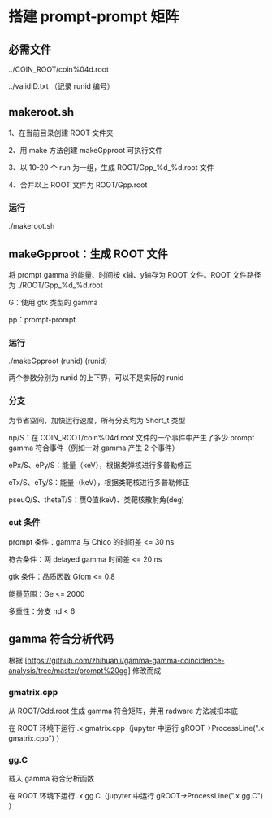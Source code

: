# 搭建 prompt-prompt 矩阵

## 必需文件

../COIN_ROOT/coin%04d.root

../validID.txt  （记录 runid 编号）

## makeroot.sh

1、在当前目录创建 ROOT 文件夹

2、用 make 方法创建 makeGpproot 可执行文件

3、以 10-20 个 run 为一组，生成 ROOT/Gpp_%d_%d.root 文件

4、合并以上 ROOT 文件为 ROOT/Gpp.root

### 运行

./makeroot.sh

## makeGpproot：生成 ROOT 文件

将 prompt gamma 的能量、时间按 x轴、y轴存为 ROOT 文件。ROOT 文件路径为 ./ROOT/Gpp_%d_%d.root

G：使用 gtk 类型的 gamma

pp：prompt-prompt

### 运行

./makeGpproot (runid) (runid)

两个参数分别为 runid 的上下界，可以不是实际的 runid

### 分支

为节省空间，加快运行速度，所有分支均为 Short_t 类型

np/S：在 COIN_ROOT/coin%04d.root 文件的一个事件中产生了多少 prompt gamma 符合事件（例如一对 gamma 产生 2 个事件） 

ePx/S、ePy/S：能量（keV），根据类弹核进行多普勒修正

eTx/S、eTy/S：能量（keV），根据类靶核进行多普勒修正

pseuQ/S、thetaT/S：赝Q值(keV)、类靶核散射角(deg)

### cut 条件

prompt 条件：gamma 与 Chico 的时间差 <= 30 ns

符合条件：两 delayed gamma 时间差 <= 20 ns 

gtk 条件：品质因数 Gfom <= 0.8

能量范围：Ge <= 2000

多重性：分支 nd < 6

## gamma 符合分析代码

根据 [https://github.com/zhihuanli/gamma-gamma-coincidence-analysis/tree/master/prompt%20gg] 修改而成

### gmatrix.cpp

从 ROOT/Gdd.root 生成 gamma 符合矩阵，并用 radware 方法减扣本底

在 ROOT 环境下运行 .x gmatrix.cpp（jupyter 中运行 gROOT->ProcessLine(".x gmatrix.cpp") ）

### gg.C

载入 gamma 符合分析函数

在 ROOT 环境下运行 .x gg.C（jupyter 中运行 gROOT->ProcessLine(".x gg.C") ）

